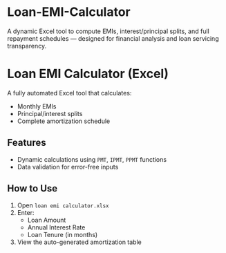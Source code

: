 # Loan-EMI-Calculator
A dynamic Excel tool to compute EMIs, interest/principal splits, and full repayment schedules — designed for financial analysis and loan servicing transparency.
# Loan EMI Calculator (Excel)

A fully automated Excel tool that calculates:
- Monthly EMIs
- Principal/interest splits
- Complete amortization schedule

## Features
- Dynamic calculations using `PMT`, `IPMT`, `PPMT` functions
- Data validation for error-free inputs

## How to Use
1. Open `loan emi calculator.xlsx`
2. Enter:
   - Loan Amount
   - Annual Interest Rate
   - Loan Tenure (in months)
3. View the auto-generated amortization table
